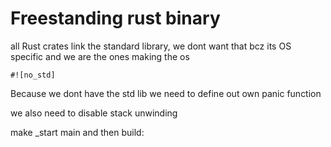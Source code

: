 # Freestanding rust binary
all Rust crates link the standard library, we dont want that bcz its OS specific and we are the ones making the os

`#![no_std]`

Because we dont have the std lib we need to define out own panic function

we also need to disable stack unwinding 

make \_start main and then build: